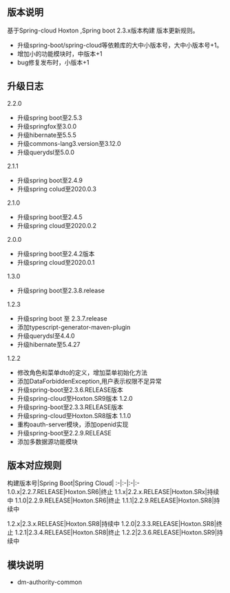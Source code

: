 ## 版本说明

基于Spring-cloud Hoxton ,Spring boot 2.3.x版本构建 版本更新规则。

* 升级spring-boot/spring-cloud等依赖库的大中小版本号，大中小版本号+1。
* 增加小的功能模块时，中版本+1
* bug修复发布时，小版本+1

## 升级日志

2.2.0

* 升级spring boot至2.5.3
* 升级springfox至3.0.0
* 升级hibernate至5.5.5
* 升级commons-lang3.version至3.12.0
* 升级querydsl至5.0.0

2.1.1

* 升级spring boot至2.4.9
* 升级spring colud至2020.0.3

2.1.0

* 升级spring boot至2.4.5
* 升级spring cloud至2020.0.2

2.0.0

* 升级spring boot至2.4.2版本
* 升级spring cloud至2020.0.1

1.3.0

* 升级spring boot至2.3.8.release

1.2.3

* 升级spring boot 至 2.3.7.release
* 添加typescript-generator-maven-plugin
* 升级querydsl至4.4.0
* 升级hibernate至5.4.27

1.2.2

* 修改角色和菜单dto的定义，增加菜单初始化方法
* 添加DataForbiddenException,用户表示权限不足异常
* 升级spring-boot至2.3.6.RELEASE版本
* 升级spring-cloud至Hoxton.SR9版本 1.2.0
* 升级spring-boot至2.3.3.RELEASE版本
* 升级spring-cloud至Hoxton.SR8版本 1.1.0
* 重构oauth-server模块，添加openid实现
* 升级spring-boot至2.2.9.RELEASE
* 添加多数据源功能模块

## 版本对应规则

构建版本号|Spring Boot|Spring Cloud|
:-|:-|:-|:- 1.0.x|2.2.7.RELEASE|Hoxton.SR6|终止 1.1.x|2.2.x.RELEASE|Hoxton.SRx|持续中 1.1.0|2.2.9.RELEASE|Hoxton.SR6|终止
1.1.1|2.2.9.RELEASE|Hoxton.SR8|持续中

1.2.x|2.3.x.RELEASE|Hoxton.SR8|持续中 1.2.0|2.3.3.RELEASE|Hoxton.SR8|终止 1.2.1|2.3.4.RELEASE|Hoxton.SR8|终止
1.2.2|2.3.6.RELEASE|Hoxton.SR9|持续中

## 模块说明

* dm-authority-common
